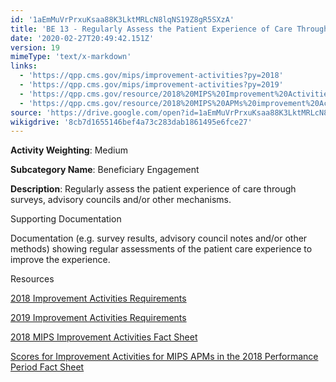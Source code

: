 ```yaml
---
id: '1aEmMuVrPrxuKsaa88K3LktMRLcN8lqNS19Z8gR5SXzA'
title: 'BE 13 - Regularly Assess the Patient Experience of Care Through Surveys, Advisory Councils and/or Other Mechanisms'
date: '2020-02-27T20:49:42.151Z'
version: 19
mimeType: 'text/x-markdown'
links:
  - 'https://qpp.cms.gov/mips/improvement-activities?py=2018'
  - 'https://qpp.cms.gov/mips/improvement-activities?py=2019'
  - 'https://qpp.cms.gov/resource/2018%20MIPS%20Improvement%20Activities%20Fact%20Sheet'
  - 'https://qpp.cms.gov/resource/2018%20MIPS%20APMs%20improvement%20Activities%20scores%20fact%20sheet'
source: 'https://drive.google.com/open?id=1aEmMuVrPrxuKsaa88K3LktMRLcN8lqNS19Z8gR5SXzA'
wikigdrive: '8cb7d1655146bef4a73c283dab1861495e6fce27'
---
```

**Activity Weighting**: Medium

**Subcategory Name**: Beneficiary Engagement

**Description**: Regularly assess the patient experience of care through surveys, advisory councils and/or other mechanisms.

Supporting Documentation

Documentation (e.g. survey results, advisory council notes and/or other methods) showing regular assessments of the patient care experience to improve the experience.

Resources

[2018 Improvement Activities Requirements](https://qpp.cms.gov/mips/improvement-activities?py=2018)

[2019 Improvement Activities Requirements](https://qpp.cms.gov/mips/improvement-activities?py=2019)

[2018 MIPS Improvement Activities Fact Sheet](https://qpp.cms.gov/resource/2018%20MIPS%20Improvement%20Activities%20Fact%20Sheet)

[Scores for Improvement Activities for MIPS APMs in the 2018 Performance Period Fact Sheet](https://qpp.cms.gov/resource/2018%20MIPS%20APMs%20improvement%20Activities%20scores%20fact%20sheet)
